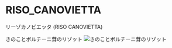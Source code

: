 # RISO_CANOVIETTA
リーゾカノビエッタ (RISO CANOVIETTA)

きのことボルチーニ茸のリゾット
![きのことボルチーニ茸のリゾット](https://user-images.githubusercontent.com/20723919/107118250-2266b580-68c3-11eb-8193-c1acff823273.JPG)

